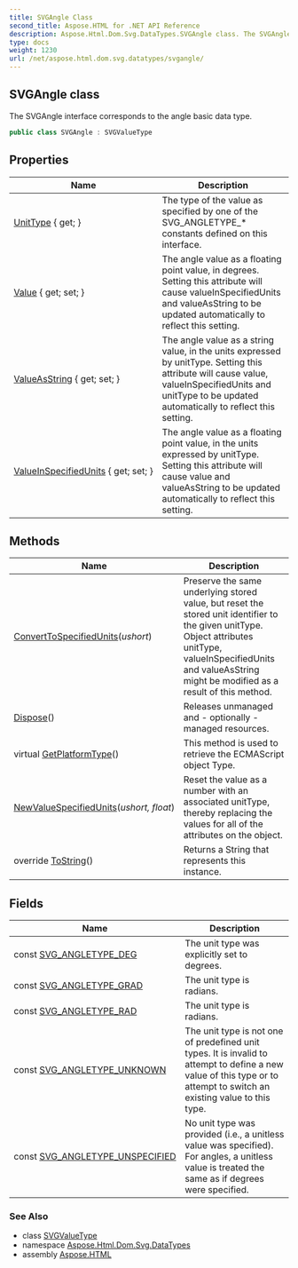 ```yaml
---
title: SVGAngle Class
second_title: Aspose.HTML for .NET API Reference
description: Aspose.Html.Dom.Svg.DataTypes.SVGAngle class. The SVGAngle interface corresponds to the angle basic data type
type: docs
weight: 1230
url: /net/aspose.html.dom.svg.datatypes/svgangle/
---
```

## SVGAngle class

The SVGAngle interface corresponds to the angle basic data type.

```csharp
public class SVGAngle : SVGValueType
```

## Properties

| Name | Description |
| --- | --- |
| [UnitType](../../aspose.html.dom.svg.datatypes/svgangle/unittype/) { get; } | The type of the value as specified by one of the SVG_ANGLETYPE_* constants defined on this interface. |
| [Value](../../aspose.html.dom.svg.datatypes/svgangle/value/) { get; set; } | The angle value as a floating point value, in degrees. Setting this attribute will cause valueInSpecifiedUnits and valueAsString to be updated automatically to reflect this setting. |
| [ValueAsString](../../aspose.html.dom.svg.datatypes/svgangle/valueasstring/) { get; set; } | The angle value as a string value, in the units expressed by unitType. Setting this attribute will cause value, valueInSpecifiedUnits and unitType to be updated automatically to reflect this setting. |
| [ValueInSpecifiedUnits](../../aspose.html.dom.svg.datatypes/svgangle/valueinspecifiedunits/) { get; set; } | The angle value as a floating point value, in the units expressed by unitType. Setting this attribute will cause value and valueAsString to be updated automatically to reflect this setting. |

## Methods

| Name | Description |
| --- | --- |
| [ConvertToSpecifiedUnits](../../aspose.html.dom.svg.datatypes/svgangle/converttospecifiedunits/)(*ushort*) | Preserve the same underlying stored value, but reset the stored unit identifier to the given unitType. Object attributes unitType, valueInSpecifiedUnits and valueAsString might be modified as a result of this method. |
| [Dispose](../../aspose.html.dom.svg.datatypes/svgvaluetype/dispose/)() | Releases unmanaged and - optionally - managed resources. |
| virtual [GetPlatformType](../../aspose.html.dom/domobject/getplatformtype/)() | This method is used to retrieve the ECMAScript object Type. |
| [NewValueSpecifiedUnits](../../aspose.html.dom.svg.datatypes/svgangle/newvaluespecifiedunits/)(*ushort, float*) | Reset the value as a number with an associated unitType, thereby replacing the values for all of the attributes on the object. |
| override [ToString](../../aspose.html.dom.svg.datatypes/svgangle/tostring/)() | Returns a String that represents this instance. |

## Fields

| Name | Description |
| --- | --- |
| const [SVG_ANGLETYPE_DEG](../../aspose.html.dom.svg.datatypes/svgangle/svg_angletype_deg/) | The unit type was explicitly set to degrees. |
| const [SVG_ANGLETYPE_GRAD](../../aspose.html.dom.svg.datatypes/svgangle/svg_angletype_grad/) | The unit type is radians. |
| const [SVG_ANGLETYPE_RAD](../../aspose.html.dom.svg.datatypes/svgangle/svg_angletype_rad/) | The unit type is radians. |
| const [SVG_ANGLETYPE_UNKNOWN](../../aspose.html.dom.svg.datatypes/svgangle/svg_angletype_unknown/) | The unit type is not one of predefined unit types. It is invalid to attempt to define a new value of this type or to attempt to switch an existing value to this type. |
| const [SVG_ANGLETYPE_UNSPECIFIED](../../aspose.html.dom.svg.datatypes/svgangle/svg_angletype_unspecified/) | No unit type was provided (i.e., a unitless value was specified). For angles, a unitless value is treated the same as if degrees were specified. |

### See Also

* class [SVGValueType](../svgvaluetype/)
* namespace [Aspose.Html.Dom.Svg.DataTypes](../../aspose.html.dom.svg.datatypes/)
* assembly [Aspose.HTML](../../)
